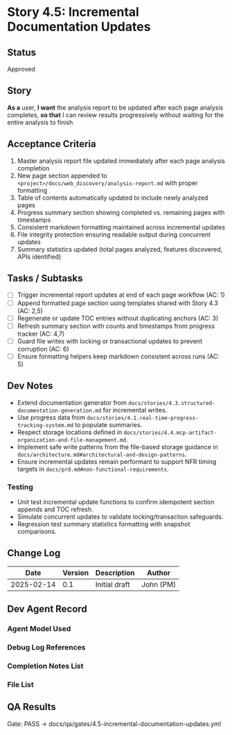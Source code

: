 # Story 4.5: Incremental Documentation Updates

## Status
Approved

## Story
**As a** user,
**I want** the analysis report to be updated after each page analysis completes,
**so that** I can review results progressively without waiting for the entire analysis to finish

## Acceptance Criteria
1. Master analysis report file updated immediately after each page analysis completion
2. New page section appended to `<project>/docs/web_discovery/analysis-report.md` with proper formatting
3. Table of contents automatically updated to include newly analyzed pages
4. Progress summary section showing completed vs. remaining pages with timestamps
5. Consistent markdown formatting maintained across incremental updates
6. File integrity protection ensuring readable output during concurrent updates
7. Summary statistics updated (total pages analyzed, features discovered, APIs identified)

## Tasks / Subtasks
- [ ] Trigger incremental report updates at end of each page workflow (AC: 1)
- [ ] Append formatted page section using templates shared with Story 4.3 (AC: 2,5)
- [ ] Regenerate or update TOC entries without duplicating anchors (AC: 3)
- [ ] Refresh summary section with counts and timestamps from progress tracker (AC: 4,7)
- [ ] Guard file writes with locking or transactional updates to prevent corruption (AC: 6)
- [ ] Ensure formatting helpers keep markdown consistent across runs (AC: 5)

## Dev Notes
- Extend documentation generator from `docs/stories/4.3.structured-documentation-generation.md` for incremental writes.
- Use progress data from `docs/stories/4.1.real-time-progress-tracking-system.md` to populate summaries.
- Respect storage locations defined in `docs/stories/4.4.mcp-artifact-organization-and-file-management.md`.
- Implement safe write patterns from the file-based storage guidance in `docs/architecture.md#architectural-and-design-patterns`.
- Ensure incremental updates remain performant to support NFR timing targets in `docs/prd.md#non-functional-requirements`.

### Testing
- Unit test incremental update functions to confirm idempotent section appends and TOC refresh.
- Simulate concurrent updates to validate locking/transaction safeguards.
- Regression test summary statistics formatting with snapshot comparisons.

## Change Log
| Date | Version | Description | Author |
|------|---------|-------------|--------|
| 2025-02-14 | 0.1 | Initial draft | John (PM) |

## Dev Agent Record

### Agent Model Used

### Debug Log References

### Completion Notes List

### File List

## QA Results

Gate: PASS → docs/qa/gates/4.5-incremental-documentation-updates.yml
